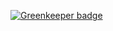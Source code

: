 

[![Greenkeeper badge](https://badges.greenkeeper.io/RodinJS/Rodin-Templates.svg?token=243e5ef9d2af1012b5cd0b921decab1bbf77666d3f68439ae5d7f7df3abe7456&ts=1502272837237)](https://greenkeeper.io/)